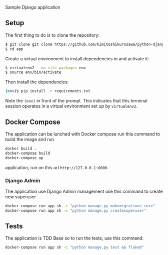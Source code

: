 Sample Django application

## Setup

The first thing to do is to clone the repository:

```sh
$ git clone git clone https://github.com/kimitoshikurosawa/python-django-rest.git
$ cd app
```

Create a virtual environment to install dependencies in and activate it:

```sh
$ virtualenv2 --no-site-packages env
$ source env/bin/activate
```

Then install the dependencies:

```sh
(env)$ pip install -r requirements.txt
```
Note the `(env)` in front of the prompt. This indicates that this terminal
session operates in a virtual environment set up by `virtualenv2`.


## Docker Compose

The application can be lunched with Docker compose run this command to build the image and run
```sh
docker build .
docker-compose build
docker-compose up
```
application, run on this url `http://127.0.0.1:8000`.

### Django Admin

The application use Django Admin management use this command to create new superuser
```sh
docker-compose run app sh -c "python manage.py makemigrations core"
docker-compose run app sh -c "python manage.py createsuperuser"
```

## Tests

The application is TDD Base so to run the tests, use this command:
```sh
docker-compose run app sh -c "python manage.py test && flake8"
```